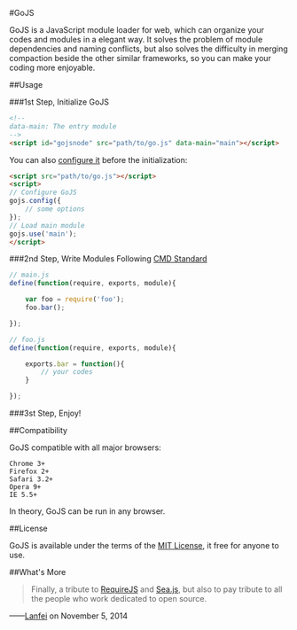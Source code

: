 #GoJS

GoJS is a JavaScript module loader for web, which can organize your codes and modules in a elegant way. It solves the problem of module dependencies and naming conflicts, but also solves the difficulty in merging compaction beside the other similar frameworks, so you can make your coding more enjoyable.

##Usage

###1st Step, Initialize GoJS

```html
<!--
data-main: The entry module
-->
<script id="gojsnode" src="path/to/go.js" data-main="main"></script>
```

You can also [configure it](http://lanfei.github.io/GoJS/docs/index.html#config) before the initialization:

```html
<script src="path/to/go.js"></script>
<script>
// Configure GoJS
gojs.config({
	// some options
});
// Load main module
gojs.use('main');
</script>
```

###2nd Step, Write Modules Following [CMD Standard](https://github.com/cmdjs/specification/blob/master/draft/module.md)

```js
// main.js
define(function(require, exports, module){

	var foo = require('foo');
	foo.bar();

});
```

```js
// foo.js
define(function(require, exports, module){

	exports.bar = function(){
		// your codes
	}

});
```

###3st Step, Enjoy!

##Compatibility

GoJS compatible with all major browsers:

```
Chrome 3+
Firefox 2+
Safari 3.2+
Opera 9+
IE 5.5+
```

In theory, GoJS can be run in any browser.

##License

GoJS is available under the terms of the [MIT License](https://github.com/Lanfei/GoJS/blob/master/LICENSE), it free for anyone to use.

##What's More

>Finally, a tribute to <a target="_blank" href="http://requirejs.org">RequireJS</a> and <a target="_blank" href="http://seajs.org">Sea.js</a>, but also to pay tribute to all the people who work dedicated to open source.

——[Lanfei](http://www.clanfei.com/) on November 5, 2014
